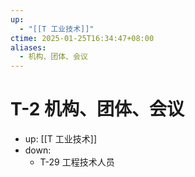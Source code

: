 ```yaml
---
up:
  - "[[T 工业技术]]"
ctime: 2025-01-25T16:34:47+08:00
aliases:
  - 机构、团体、会议
---
```


# T-2 机构、团体、会议

- up: [[T 工业技术]]
- down:
	- T-29 工程技术人员
